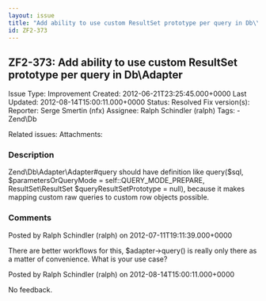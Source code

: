 ```yaml
---
layout: issue
title: "Add ability to use custom ResultSet prototype per query in Db\\Adapter"
id: ZF2-373
---
```


ZF2-373: Add ability to use custom ResultSet prototype per query in Db\\Adapter
-------------------------------------------------------------------------------

 Issue Type: Improvement Created: 2012-06-21T23:25:45.000+0000 Last Updated: 2012-08-14T15:00:11.000+0000 Status: Resolved Fix version(s): 
 Reporter:  Serge Smertin (nfx)  Assignee:  Ralph Schindler (ralph)  Tags: - Zend\\Db
 
 Related issues: 
 Attachments: 
### Description

Zend\\Db\\Adapter\\Adapter#query should have definition like query($sql, $parametersOrQueryMode = self::QUERY\_MODE\_PREPARE, ResultSet\\ResultSet $queryResultSetPrototype = null), because it makes mapping custom raw queries to custom row objects possible.

 

 

### Comments

Posted by Ralph Schindler (ralph) on 2012-07-11T19:11:39.000+0000

There are better workflows for this, $adapter->query() is really only there as a matter of convenience. What is your use case?

 

 

Posted by Ralph Schindler (ralph) on 2012-08-14T15:00:11.000+0000

No feedback.

 

 